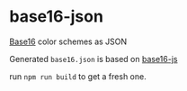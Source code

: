 # base16-json

[Base16](https://github.com/chriskempson/base16) color schemes as JSON

Generated `base16.json` is based on [base16-js](https://github.com/gaearon/base16-js)

run `npm run build` to get a fresh one.
